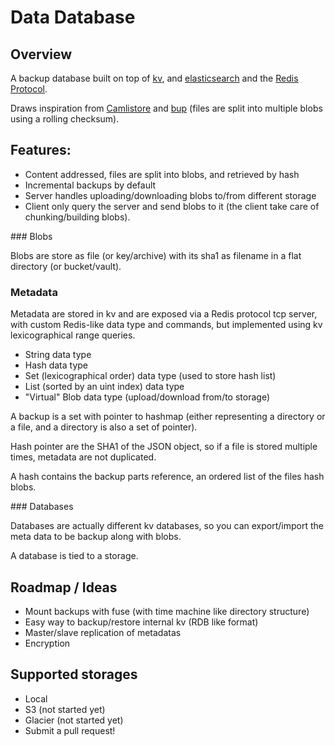 Data Database
=============

## Overview

A backup database built on top of [kv](https://github.com/cznic/kv), and [elasticsearch](http://www.elasticsearch.org/) and the [Redis Protocol](http://redis.io/topics/protocol).

Draws inspiration from [Camlistore](camlistore.org) and [bup](https://github.com/bup/bup) (files are split into multiple blobs using a rolling checksum).

## Features:
 
- Content addressed, files are split into blobs, and retrieved by hash
- Incremental backups by default
- Server handles uploading/downloading blobs to/from different storage
- Client only query the server and send blobs to it (the client take care of chunking/building blobs).

### Blobs

Blobs are store as file (or key/archive) with its sha1 as filename in a flat directory (or bucket/vault).

### Metadata

Metadata are stored in kv and are exposed via a Redis protocol tcp server, with custom Redis-like data type and commands, but implemented using kv lexicographical range queries.

- String data type
- Hash data type
- Set (lexicographical order) data type (used to store hash list)
- List (sorted by an uint index) data type
- "Virtual" Blob data type (upload/download from/to storage)

A backup is a set with pointer to hashmap (either representing a directory or a file, and a directory is also a set of pointer).

Hash pointer are the SHA1 of the JSON object, so if a file is stored multiple times, metadata are not duplicated.

A hash contains the backup parts reference, an ordered list of the files hash blobs.

### Databases

Databases are actually different kv databases, so you can export/import the meta data to be backup along with blobs.

A database is tied to a storage.

## Roadmap / Ideas

- Mount backups with fuse (with time machine like directory structure)
- Easy way to backup/restore internal kv (RDB like format)
- Master/slave replication of metadatas
- Encryption

## Supported storages

- Local
- S3 (not started yet)
- Glacier (not started yet)
- Submit a pull request!
